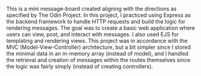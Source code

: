 This is a mini message-board created aligning with the directions as specified by The Odin Project. In this project, I practiced using Express as the backend framework to handle HTTP requests and build the logic for rendering messages. The goal was to create a basic web application where users can view, post, and interact with messages. I also used EJS for templating and rendering views. This project was in accordance with the MVC (Model-View-Controller) architecture, but a bit simpler since I stored the minimal data in an in-memory array (instead of model), and I handled the retrieval and creation of messages within the routes themselves since the logic was fairly simply (instead of creating controllers).